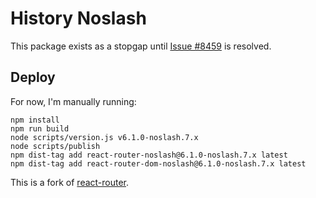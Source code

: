 # History Noslash

This package exists as a stopgap until [Issue #8459](https://github.com/remix-run/react-router/issues/8459) is resolved.

## Deploy

For now, I'm manually running:

```
npm install
npm run build
node scripts/version.js v6.1.0-noslash.7.x
node scripts/publish
npm dist-tag add react-router-noslash@6.1.0-noslash.7.x latest
npm dist-tag add react-router-dom-noslash@6.1.0-noslash.7.x latest
```

This is a fork of [react-router](https://github.com/remix-run/react-router).
